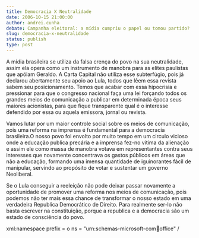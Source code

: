 ```yaml
---
title: Democracia X Neutralidade
date: 2006-10-15 21:00:00
author: andrei.cunha
debate: Campanha eleitoral: a mídia cumpriu o papel ou tomou partido?
slug: democracia-x-neutralidade
status: publish 
type: post
---
```


A mídia brasileira se utiliza da falsa crença do povo na sua neutralidade, assim ela opera como um instrumento de manobra para as elites paulistas que apóiam Geraldo. A Carta Capital não utiliza esse subterfúgio, pois já declarou abertamente seu apoio ao Lula, todos que lêem essa revista sabem seu posicionamento. Temos que acabar com essa hipocrisia e pressionar para que o congresso nacional faça uma lei forçando todos os grandes meios de comunicação a publicar em determinada época seus maiores acionistas, para que fique transparente qual é o interesse defendido por essa ou aquela emissora, jornal ou revista.


Vamos lutar por um maior controle social sobre os meios de comunicação, pois uma reforma na imprensa é fundamental para a democracia brasileira.O nosso povo foi envolto por muito tempo em um circulo vicioso onde a educação publica precária e a imprensa fez-no vitima da alienação e assim ele como massa de manobra votava em representantes contra seus interesses que novamente concentrava os gastos públicos em áreas que não a educação, formando uma imensa quantidade de iguinorantes fácil de manipular, servindo ao propósito de votar e sustentar um governo Neoliberal.


Se o Lula conseguir a reeleição não pode deixar passar novamente a oportunidade de promover uma reforma nos meios de comunicação, pois podemos não ter mais essa chance de transformar o nosso estado em uma verdadeira Republica Democrático de Direito. Para realmente ser-lo não basta escrever na constituição, porque a republica e a democracia são um estado de consciência do povo.      


xml:namespace prefix = o ns = "urn:schemas-microsoft-com:office:office" / 


  


